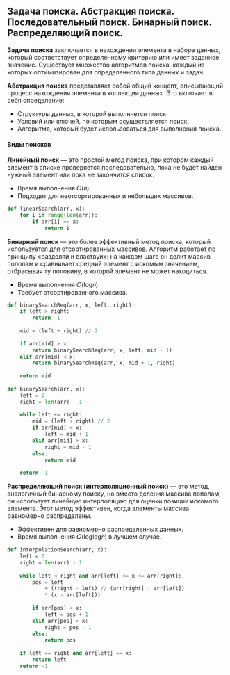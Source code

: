 ## Задача поиска. Абстракция поиска. Последовательный поиск. Бинарный поиск. Распределяющий поиск.

**Задача поиска** заключается в нахождении элемента в наборе данных, который соответствует определенному критерию или имеет заданное значение. Существует множество алгоритмов поиска, каждый из которых оптимизирован для определенного типа данных и задач.

**Абстракция поиска** представляет собой общий концепт, описывающий процесс нахождения элемента в коллекции данных. Это включает в себя определение:
* Структуры данных, в которой выполняется поиск.
* Условий или ключей, по которым осуществляется поиск.
* Алгоритма, который будет использоваться для выполнения поиска.


#### Виды поисков

**Линейный поиск** — это простой метод поиска, при котором каждый элемент в списке проверяется последовательно, пока не будет найден нужный элемент или пока не закончится список.
* Время выполнения 𝑂(𝑛)
* Подходит для неотсортированных и небольших массивов.

```python
def linearSearch(arr, x):  
    for i in range(len(arr)):  
        if arr[i] == x:  
            return i
```

**Бинарный поиск** — это более эффективный метод поиска, который используется для отсортированных массивов. Алгоритм работает по принципу «разделяй и властвуй»: на каждом шаге он делит массив пополам и сравнивает средний элемент с искомым значением, отбрасывая ту половину, в которой элемент не может находиться.
* Время выполнения 𝑂(log𝑛).
* Требует отсортированного массива.

```python
def binarySearchReq(arr, x, left, right):  
    if left > right:  
        return -1  
	  
    mid = (left + right) // 2  
	  
    if arr[mid] > x:  
        return binarySearchReq(arr, x, left, mid - 1)  
    elif arr[mid] < x:  
        return binarySearchReq(arr, x, mid + 1, right)  
	  
    return mid  
  
def binarySearch(arr, x):  
    left = 0  
    right = len(arr) - 1  
	  
    while left <= right:  
        mid = (left + right) // 2  
        if arr[mid] < x:  
            left = mid + 1  
        elif arr[mid] > x:  
            right = mid - 1  
        else:  
            return mid  
	  
    return -1
```

**Распределяющий поиск (интерполяционный поиск)** — это метод, аналогичный бинарному поиску, но вместо деления массива пополам, он использует линейную интерполяцию для оценки позиции искомого элемента. Этот метод эффективен, когда элементы массива равномерно распределены.
* Эффективен для равномерно распределенных данных.
* Время выполнения 𝑂(loglog𝑛) в лучшем случае.

```python
def interpolationSearch(arr, x):  
    left = 0  
    right = len(arr) - 1  
	  
    while left < right and arr[left] <= x <= arr[right]:  
        pos = left
	        + ((right - left) // (arr[right] - arr[left])
	        * (x - arr[left]))  
	  
        if arr[pos] < x:  
            left = pos + 1  
        elif arr[pos] > x:  
            right = pos - 1  
        else:  
            return pos  
	  
    if left == right and arr[left] == x:  
        return left  
    return -1
```



